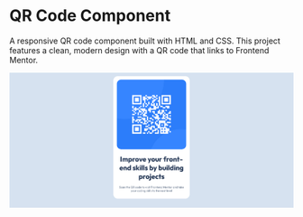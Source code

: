 # QR Code Component

A responsive QR code component built with HTML and CSS. This project features a clean, modern design with a QR code that links to Frontend Mentor.

![QR code](images/image.png)
